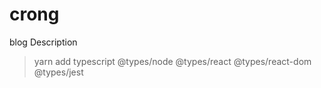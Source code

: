 # crong
blog Description

> yarn add typescript @types/node @types/react @types/react-dom @types/jest